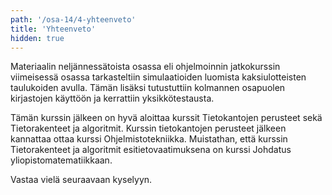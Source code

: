 ```yaml
---
path: '/osa-14/4-yhteenveto'
title: 'Yhteenveto'
hidden: true
---
```


Materiaalin neljännessätoista osassa eli ohjelmoinnin jatkokurssin viimeisessä osassa tarkasteltiin simulaatioiden luomista kaksiulotteisten taulukoiden avulla. Tämän lisäksi tutustuttiin kolmannen osapuolen kirjastojen käyttöön ja kerrattiin yksikkötestausta.

<text-box variant='hint' name='Mitä seuraavaksi?'>

Tämän kurssin jälkeen on hyvä aloittaa kurssit Tietokantojen perusteet sekä Tietorakenteet ja algoritmit. Kurssin tietokantojen perusteet jälkeen kannattaa ottaa kurssi Ohjelmistotekniikka. Muistathan, että kurssin Tietorakenteet ja algoritmit esitietovaatimuksena on kurssi Johdatus yliopistomatematiikkaan.

</text-box>

Vastaa vielä seuraavaan kyselyyn.

<quiznator id="5cb5c003a4fb9e4613a5a85b"></quiznator>

